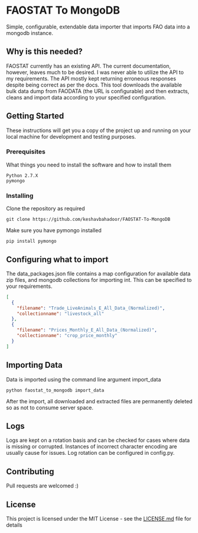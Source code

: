 # FAOSTAT To MongoDB

Simple, configurable, extendable data importer that imports FAO data into a mongodb instance. 

## Why is this needed?

FAOSTAT currently has an existing API. The current documentation, however, leaves much to be desired. I was never able to utilize the API to my requirements. The API mostly kept returning erroneous responses despite being correct as per the docs. 
This tool downloads the available bulk data dump from FAODATA (the URL is configurable) and then extracts, cleans and import data according to your specified configuration. 

## Getting Started

These instructions will get you a copy of the project up and running on your local machine for development and testing purposes.

### Prerequisites

What things you need to install the software and how to install them

```
Python 2.7.X 
pymongo
```

### Installing

Clone the repository as required 

```
git clone https://github.com/keshavbahadoor/FAOSTAT-To-MongoDB
```

Make sure you have pymongo installed 

```
pip install pymongo 
``` 

## Configuring what to import

The data_packages.json file contains a map configuration for available data zip files, and mongodb collections for importing int. This can be specified to your requirements.
 
```json 
[
  {
    "filename": "Trade_LiveAnimals_E_All_Data_(Normalized)",
    "collectionname": "livestock_all"
  },
  {
    "filename": "Prices_Monthly_E_All_Data_(Normalized)",
    "collectionname": "crop_price_monthly"
  }
]
```

## Importing Data 

Data is imported using the command line argument import_data

```
python faostat_to_mongodb import_data
```

After the import, all downloaded and extracted files are permanently deleted so as not to consume server space. 

## Logs
Logs are kept on a rotation basis and can be checked for cases where data is missing or corrupted. Instances of incorrect character encoding are usually cause for issues. 
Log rotation can be configured in config.py. 

## Contributing

Pull requests are welcomed :) 


## License

This project is licensed under the MIT License - see the [LICENSE.md](LICENSE.md) file for details

 

